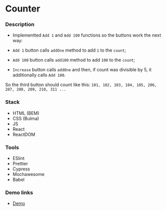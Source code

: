 # Counter

### Description

- Implementted `Add 1` and `Add 100` functions so the buttons work the next way:

- `Add 1` button calls `addOne` method to add `1` to the `count`;
- `Add 100` button calls `add100` method to add `100` to the `count`;
- `Increase` button calls `addOne` and then, if count was divisible by 5, it additionally calls `Add 100`.

So the third button should count like this:
`101, 102, 103, 104, 105, 206, 207, 208, 209, 210, 311 ...`

### Stack

- HTML (BEM)
- CSS (Bulma)
- JS
- React
- ReactDOM

### Tools

- ESlint
- Prettier
- Cypress
- Mochawesome
- Babel

### Demo links

- [Demo](https://AndriiZakharenko.github.io/counter/)

